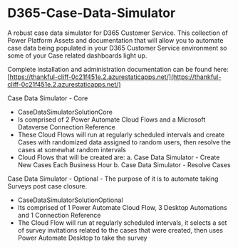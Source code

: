 # D365-Case-Data-Simulator
A robust case data simulator for D365 Customer Service. This collection of Power Platform Assets and documentation that will allow you to automate case data being populated in your D365 Customer Service environment so some of your Case related dashboards light up. 

Complete installation and administration documentation can be found here: [https://thankful-cliff-0c21f451e.2.azurestaticapps.net/](https://thankful-cliff-0c21f451e.2.azurestaticapps.net/)

Case Data Simulator - Core

- CaseDataSimulatorSolutionCore
- Is comprised of 2 Power Automate Cloud Flows and a Microsoft Dataverse Connection Reference
- These Cloud Flows will run at regularly scheduled intervals and create Cases with randomized data assigned to random users, then resolve the cases at somewhat random intervals
- Cloud Flows that will be created are:
    a. Case Data Simulator - Create New Cases Each Business Hour
    b. Case Data Simulator - Resolve Cases

Case Data Simulator - Optional - The purpose of it is to automate taking Surveys post case closure.

- CaseDataSimulatorSolutionOptional
- Its comprised of 1 Power Automate Cloud Flow, 3 Desktop Automations and 1 Connection Reference
- The Cloud Flow will run at regularly scheduled intervals, it selects a set of survey invitations related to the cases that were created, then uses Power Automate Desktop to take the survey